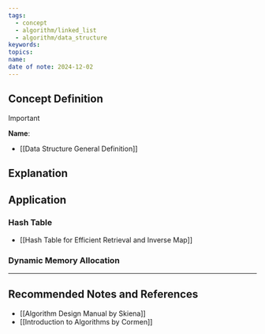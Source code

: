 ```yaml
---
tags:
  - concept
  - algorithm/linked_list
  - algorithm/data_structure
keywords: 
topics: 
name: 
date of note: 2024-12-02
---
```


## Concept Definition

>[!important]
>**Name**: 


- [[Data Structure General Definition]]

## Explanation



## Application

### Hash Table

- [[Hash Table for Efficient Retrieval and Inverse Map]]

### Dynamic Memory Allocation







-----------
##  Recommended Notes and References

- [[Algorithm Design Manual by Skiena]]
- [[Introduction to Algorithms by Cormen]]